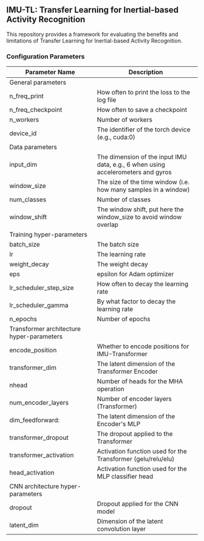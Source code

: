 ## IMU-TL: Transfer Learning for Inertial-based Activity Recognition 
This repository provides a framework for evaluating the benefits and limitations of Transfer Learning for 
Inertial-based Activity Recognition. 

### Configuration Parameters
Parameter Name | Description |
--- | --- |
General parameters|
n_freq_print|How often to print the loss to the log file
n_freq_checkpoint|How often to save a checkpoint
n_workers|Number of workers
device_id|The identifier of the torch device (e.g., cuda:0)
Data parameters|
input_dim|The dimension of the input IMU data, e.g., 6 when using accelerometers and gyros
window_size|The size of the time window (i.e. how many samples in a window)
num_classes|Number of classes
window_shift|The window shift, put here the window_size to avoid window overlap
Training hyper-parameters|
batch_size| The batch size
lr|The learning rate
weight_decay|The weight decay 
eps| epsilon for Adam optimizer
lr_scheduler_step_size|How often to decay the learning rate
lr_scheduler_gamma|By what factor to decay the learning rate
n_epochs|Number of epochs
Transformer architecture hyper-parameters|
encode_position|Whether to encode positions for IMU-Transformer
transformer_dim|The latent dimension of the Transformer Encoder
nhead|Number of heads for the MHA operation
num_encoder_layers| Number of encoder layers (Transformer)
dim_feedforward:| The latent dimension of the Encoder's MLP
transformer_dropout| The dropout applied to the Transformer
transformer_activation| Activation function used for the Transformer (gelu/relu/elu)
head_activation|Activation function used for the MLP classifier head 
CNN architecture hyper-parameters|
dropout| Dropout applied for the CNN model
latent_dim| Dimension of the latent convolution layer 


